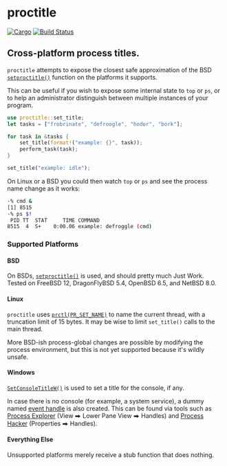 # proctitle

[![Cargo](https://img.shields.io/crates/v/proctitle.svg)][crate]
[![Build Status](https://travis-ci.org/Freaky/rust-proctitle.svg?branch=master)](https://travis-ci.org/Freaky/rust-proctitle)

## Cross-platform process titles.

`proctitle` attempts to expose the closest safe approximation of the BSD
[`setproctitle()`] function on the platforms it supports.

This can be useful if you wish to expose some internal state to `top` or `ps`,
or to help an administrator distinguish between multiple instances of your
program.

```rust
use proctitle::set_title;
let tasks = ["frobrinate", "defroogle", "hodor", "bork"];

for task in &tasks {
    set_title(format!("example: {}", task));
    perform_task(task);
}

set_title("example: idle");
```

On Linux or a BSD you could then watch `top` or `ps` and see the process name
change as it works:

```sh
-% cmd &
[1] 8515
-% ps $!
 PID TT  STAT     TIME COMMAND
8515  4  S+    0:00.06 example: defroggle (cmd)
```

### Supported Platforms

#### BSD

On BSDs, [`setproctitle()`] is used, and should pretty much Just Work.  Tested
on FreeBSD 12, DragonFlyBSD 5.4, OpenBSD 6.5, and NetBSD 8.0.

#### Linux

`proctitle` uses [`prctl(PR_SET_NAME)`][prctl] to name the current thread, with
a truncation limit of 15 bytes.  It may be wise to limit `set_title()` calls to
the main thread.

More BSD-ish process-global changes are possible by modifying the process
environment, but this is not yet supported because it's wildly unsafe.

#### Windows

[`SetConsoleTitleW()`] is used to set a title for the console, if any.

In case there is no console (for example, a system service), a dummy named
[event handle] is also created.  This can be found via tools such as
[Process Explorer] (View ⮕ Lower Pane View ⮕ Handles) and [Process Hacker]
(Properties ⮕ Handles).

#### Everything Else

Unsupported platforms merely receive a stub function that does nothing.

[`setproctitle()`]: https://www.freebsd.org/cgi/man.cgi?query=setproctitle&sektion=3
[prctl]: http://man7.org/linux/man-pages/man2/prctl.2.html
[`SetConsoleTitleW()`]: https://docs.microsoft.com/en-us/windows/console/setconsoletitle
[event handle]: https://docs.microsoft.com/en-us/windows/desktop/api/synchapi/nf-synchapi-createeventa
[Process Explorer]: https://docs.microsoft.com/en-us/sysinternals/downloads/process-explorer
[Process Hacker]: https://processhacker.sourceforge.io/
[crate]: https://crates.io/crates/proctitle

